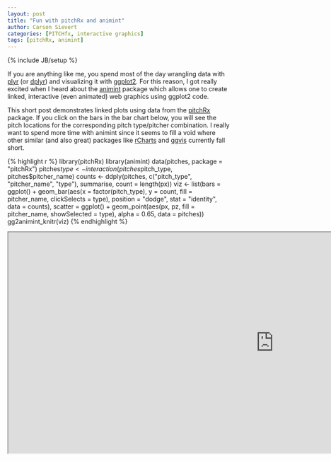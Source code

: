 ```yaml
---
layout: post
title: "Fun with pitchRx and animint"
author: Carson Sievert
categories: [PITCHfx, interactive graphics]
tags: [pitchRx, animint]
---
```

{% include JB/setup %}


If you are anything like me, you spend most of the day wrangling data with
[plyr](http://cran.r-project.org/web/packages/plyr/index.html) (or
[dplyr](http://cran.r-project.org/web/packages/dplyr/index.html)) and visualizing it with
[ggplot2](http://cran.r-project.org/web/packages/ggplot2/index.html). For this reason, I got really
excited when I heard about the [animint](https://github.com/tdhock/animint) package which allows
one to create linked, interactive (even animated) web graphics using ggplot2 code.

This short post demonstrates linked plots using data from the
[pitchRx](http://cran.r-project.org/web/packages/pitchRx/) package. If you click on the bars in the
bar chart below, you will see the pitch locations for the corresponding pitch type/pitcher
combination. I really want to spend more time with animint since it seems to fill a void where
other similar (and also great) packages like [rCharts](http://rcharts.io/) and
[ggvis](http://ggvis.rstudio.com/) currently fall short.


{% highlight r %}
library(pitchRx)
library(animint)
data(pitches, package = "pitchRx")
pitches$type <- interaction(pitches$pitch_type, pitches$pitcher_name)
counts <- ddply(pitches, c("pitch_type", "pitcher_name", "type"),
                summarise, count = length(px))
viz <- list(bars = ggplot() +
              geom_bar(aes(x = factor(pitch_type), y = count,
                           fill = pitcher_name, clickSelects = type),
                      position = "dodge", stat = "identity", data = counts),
            scatter = ggplot() +
              geom_point(aes(px, pz, fill = pitcher_name, showSelected = type),
                         alpha = 0.65, data = pitches))
gg2animint_knitr(viz)
{% endhighlight %}


<iframe src="http://cpsievert.github.io/pitchRx/animint/" width="1200" height="500"> </iframe>
